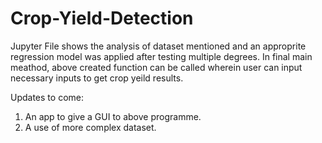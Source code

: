 # Crop-Yield-Detection

Jupyter File shows the analysis of dataset mentioned and an approprite regression model was applied after testing multiple degrees. In final main meathod, above created function can be called wherein user can input necessary inputs to get crop yeild results. 

Updates to come: 
  1) An app to give a GUI to above programme.
  2) A use of more complex dataset. 
